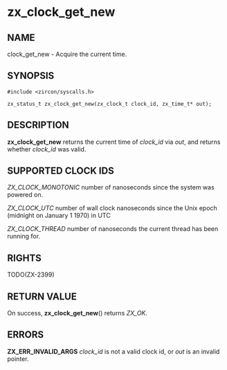 # zx_clock_get_new

## NAME

<!-- Updated by update-docs-from-abigen, do not edit. -->

clock_get_new - Acquire the current time.

## SYNOPSIS

<!-- Updated by update-docs-from-abigen, do not edit. -->

```
#include <zircon/syscalls.h>

zx_status_t zx_clock_get_new(zx_clock_t clock_id, zx_time_t* out);
```

## DESCRIPTION

**zx_clock_get_new** returns the current time of *clock_id* via
  *out*, and returns whether *clock_id* was valid.

## SUPPORTED CLOCK IDS

*ZX_CLOCK_MONOTONIC* number of nanoseconds since the system was powered on.

*ZX_CLOCK_UTC* number of wall clock nanoseconds since the Unix epoch (midnight on January 1 1970) in UTC

*ZX_CLOCK_THREAD* number of nanoseconds the current thread has been running for.

## RIGHTS

<!-- Updated by update-docs-from-abigen, do not edit. -->

TODO(ZX-2399)

## RETURN VALUE

On success, **zx_clock_get_new**() returns *ZX_OK*.

## ERRORS

**ZX_ERR_INVALID_ARGS**  *clock_id* is not a valid clock id, or *out* is an invalid pointer.
